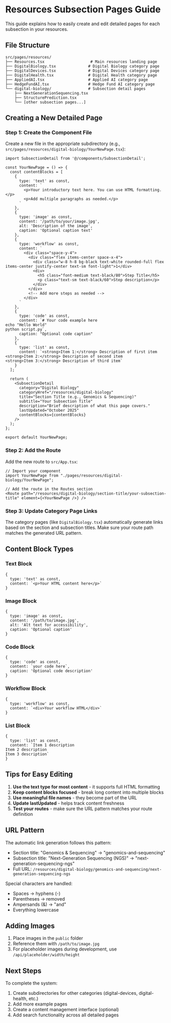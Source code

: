 # Resources Subsection Pages Guide

This guide explains how to easily create and edit detailed pages for each subsection in your resources.

## File Structure

```
src/pages/resources/
├── Resources.tsx                    # Main resources landing page
├── DigitalBiology.tsx              # Digital Biology category page
├── DigitalDevices.tsx              # Digital Devices category page
├── DigitalHealth.tsx               # Digital Health category page
├── AppliedAI.tsx                   # Applied AI category page
├── HedgeFundAI.tsx                 # Hedge Fund AI category page
└── digital-biology/                # Subsection detail pages
    ├── NextGenerationSequencing.tsx
    ├── StructurePrediction.tsx
    └── [other subsection pages...]
```

## Creating a New Detailed Page

### Step 1: Create the Component File

Create a new file in the appropriate subdirectory (e.g., `src/pages/resources/digital-biology/YourNewPage.tsx`):

```tsx
import SubsectionDetail from '@/components/SubsectionDetail';

const YourNewPage = () => {
  const contentBlocks = [
    {
      type: 'text' as const,
      content: `
        <p>Your introductory text here. You can use HTML formatting.</p>
        <p>Add multiple paragraphs as needed.</p>
      `
    },
    {
      type: 'image' as const,
      content: '/path/to/your/image.jpg',
      alt: 'Description of the image',
      caption: 'Optional caption text'
    },
    {
      type: 'workflow' as const,
      content: `
        <div class="space-y-4">
          <div class="flex items-center space-x-4">
            <div class="w-8 h-8 bg-black text-white rounded-full flex items-center justify-center text-sm font-light">1</div>
            <div>
              <h5 class="font-medium text-black/80">Step Title</h5>
              <p class="text-sm text-black/60">Step description</p>
            </div>
          </div>
          <!-- Add more steps as needed -->
        </div>
      `
    },
    {
      type: 'code' as const,
      content: `# Your code example here
echo "Hello World"
python script.py`,
      caption: "Optional code caption"
    },
    {
      type: 'list' as const,
      content: `<strong>Item 1:</strong> Description of first item
<strong>Item 2:</strong> Description of second item
<strong>Item 3:</strong> Description of third item`
    }
  ];

  return (
    <SubsectionDetail
      category="Digital Biology"
      categoryHref="/resources/digital-biology"
      title="Section Title (e.g., Genomics & Sequencing)"
      subtitle="Your Subsection Title"
      description="Brief description of what this page covers."
      lastUpdated="October 2025"
      contentBlocks={contentBlocks}
    />
  );
};

export default YourNewPage;
```

### Step 2: Add the Route

Add the new route to `src/App.tsx`:

```tsx
// Import your component
import YourNewPage from "./pages/resources/digital-biology/YourNewPage";

// Add the route in the Routes section
<Route path="/resources/digital-biology/section-title/your-subsection-title" element={<YourNewPage />} />
```

### Step 3: Update Category Page Links

The category pages (like `DigitalBiology.tsx`) automatically generate links based on the section and subsection titles. Make sure your route path matches the generated URL pattern.

## Content Block Types

### Text Block
```tsx
{
  type: 'text' as const,
  content: `<p>Your HTML content here</p>`
}
```

### Image Block
```tsx
{
  type: 'image' as const,
  content: '/path/to/image.jpg',
  alt: 'Alt text for accessibility',
  caption: 'Optional caption'
}
```

### Code Block
```tsx
{
  type: 'code' as const,
  content: `your code here`,
  caption: 'Optional code description'
}
```

### Workflow Block
```tsx
{
  type: 'workflow' as const,
  content: `<div>Your workflow HTML</div>`
}
```

### List Block
```tsx
{
  type: 'list' as const,
  content: `Item 1 description
Item 2 description
Item 3 description`
}
```

## Tips for Easy Editing

1. **Use the text type for most content** - it supports full HTML formatting
2. **Keep content blocks focused** - break long content into multiple blocks
3. **Use meaningful file names** - they become part of the URL
4. **Update lastUpdated** - helps track content freshness
5. **Test your routes** - make sure the URL pattern matches your route definition

## URL Pattern

The automatic link generation follows this pattern:
- Section title: "Genomics & Sequencing" → "genomics-and-sequencing"
- Subsection title: "Next-Generation Sequencing (NGS)" → "next-generation-sequencing-ngs"
- Full URL: `/resources/digital-biology/genomics-and-sequencing/next-generation-sequencing-ngs`

Special characters are handled:
- Spaces → hyphens (-)
- Parentheses → removed
- Ampersands (&) → "and"
- Everything lowercase

## Adding Images

1. Place images in the `public` folder
2. Reference them with `/path/to/image.jpg`
3. For placeholder images during development, use `/api/placeholder/width/height`

## Next Steps

To complete the system:
1. Create subdirectories for other categories (digital-devices, digital-health, etc.)
2. Add more example pages
3. Create a content management interface (optional)
4. Add search functionality across all detailed pages
